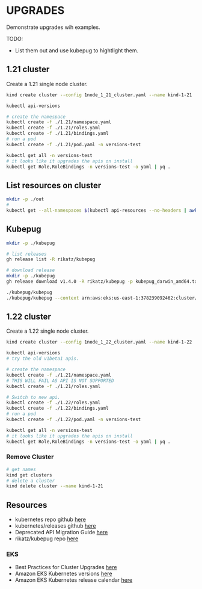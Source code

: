 # UPGRADES

Demonstrate upgrades wih examples.  

TODO:

* List them out and use kubepug to hightlight them.  

## 1.21 cluster

Create a 1.21 single node cluster.  

```sh
kind create cluster --config 1node_1_21_cluster.yaml --name kind-1-21

kubectl api-versions

# create the namespace 
kubectl create -f ./1.21/namespace.yaml
kubectl create -f ./1.21/roles.yaml
kubectl create -f ./1.21/bindings.yaml
# run a pod 
kubectl create -f ./1.21/pod.yaml -n versions-test

kubectl get all -n versions-test
# it looks like it upgrades the apis on install
kubectl get Role,RoleBindings -n versions-test -o yaml | yq .
```

## List resources on cluster

```sh
mkdir -p ./out
# 
kubectl get --all-namespaces $(kubectl api-resources --no-headers | awk '{print $1}' | tr '\n' ',' | sed s/,\$//) -o json | jq -c '.items[] | [.apiVersion, .kind, .metadata.name, .metadata.namespace]' > ./out/1-21-manifest.json
```

## Kubepug

```sh
mkdir -p ./kubepug

# list releases 
gh release list -R rikatz/kubepug

# download release
mkdir -p ./kubepug
gh release download v1.4.0 -R rikatz/kubepug -p kubepug_darwin_amd64.tar.gz --output ./kubepug/kubepug_darwin_amd64.tar.gz

./kubepug/kubepug
./kubepug/kubepug --context arn:aws:eks:us-east-1:378239092462:cluster/dev --k8s-version=v1.22.17 --api-walk
```

## 1.22 cluster

Create a 1.22 single node cluster.  

```sh
kind create cluster --config 1node_1_22_cluster.yaml --name kind-1-22

kubectl api-versions
# try the old v1beta1 apis. 

# create the namespace 
kubectl create -f ./1.21/namespace.yaml
# THIS WILL FAIL AS API IS NOT SUPPORTED
kubectl create -f ./1.21/roles.yaml

# Switch to new api. 
kubectl create -f ./1.22/roles.yaml
kubectl create -f ./1.22/bindings.yaml
# run a pod 
kubectl create -f ./1.22/pod.yaml -n versions-test

kubectl get all -n versions-test
# it looks like it upgrades the apis on install
kubectl get Role,RoleBindings -n versions-test -o yaml | yq .
```

### Remove Cluster

```sh
# get names
kind get clusters
# delete a cluster
kind delete cluster --name kind-1-21
```

## Resources

* kubernetes repo github [here](https://github.com/kubernetes/kubernetes)  
* kubernetes/releases github [here](https://github.com/kubernetes/kubernetes/releases)
* Deprecated API Migration Guide [here](https://kubernetes.io/docs/reference/using-api/deprecation-guide/)  
* rikatz/kubepug repo [here](https://github.com/rikatz/kubepug)

### EKS

* Best Practices for Cluster Upgrades [here](https://aws.github.io/aws-eks-best-practices/upgrades/)
* Amazon EKS Kubernetes versions [here](https://docs.aws.amazon.com/eks/latest/userguide/kubernetes-versions.html)
* Amazon EKS Kubernetes release calendar [here](https://docs.aws.amazon.com/eks/latest/userguide/kubernetes-versions.html#kubernetes-release-calendar)
